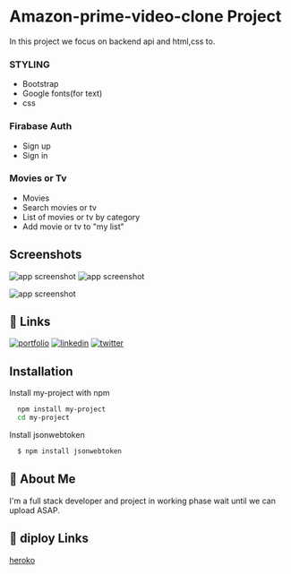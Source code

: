 
# Amazon-prime-video-clone Project

In this project we focus on backend api and html,css to.

### STYLING
* Bootstrap
* Google fonts(for text)
*  css

### Firabase Auth
 * Sign up
 * Sign in
### Movies or Tv
 * Movies
 * Search movies or tv
 * List of movies or tv by category
* Add movie or tv to "my list"
## Screenshots
![app screenshot](https://encrypted-tbn0.gstatic.com/images?q=tbn:ANd9GcRypvKJR8Cnaq8J2NDD0uKdlCauDJbsAnj6Zg&usqp=CAU)
![app screenshot](https://encrypted-tbn0.gstatic.com/images?q=tbn:ANd9GcRTFCkrgoPH0emKrz23ZGF5SacswXj5TEq-Aw&usqp=CAU)

![app screenshot](https://encrypted-tbn0.gstatic.com/images?q=tbn:ANd9GcQ-oQ5cQ2QZdEwOsqvi7msnbAmSPScSeoz2hQ&usqp=CAU)

## 🔗 Links
[![portfolio](https://img.shields.io/badge/my_portfolioogoColor=white)](https://katherinempeterson.com/)
[![linkedin](https://img.shields.io/badge/linkedn&logoColor=white)](https://www.linkedin.com/)
[![twitter](https://img.shields.io/badge/twitter-Color=white)](https://twitter.com/)


## Installation

Install my-project with npm

```bash
  npm install my-project
  cd my-project
```
Install jsonwebtoken

```bash
  $ npm install jsonwebtoken
```


    
## 🚀 About Me
I'm a full stack developer and project in working phase wait until we can upload ASAP.





## 🔗 diploy Links
[heroko](https://primevideo7.herokuapp.com/)
